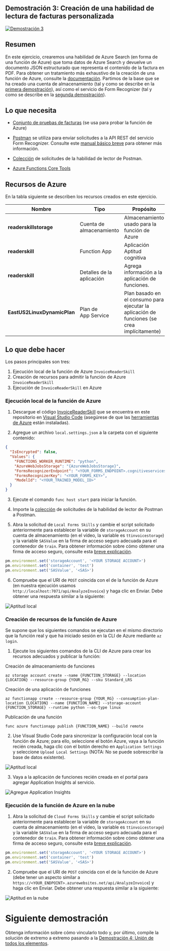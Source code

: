 ## <a name="demo-3---creating-a-custom-invoice-reader-skill"></a>Demostración 3: Creación de una habilidad de lectura de facturas personalizada

[![Demostración 3](images/demo3.png)](https://globaleventcdn.blob.core.windows.net/assets/aiml/aiml10/videos/Demo3.mp4 "Demostración 3")

## <a name="summary"></a>Resumen
En este ejercicio, crearemos una habilidad de Azure Search (en forma de una función de Azure) que toma datos de Azure Search y devuelve un documento JSON estructurado que representa el contenido de la factura en PDF. Para obtener un tratamiento más exhaustivo de la creación de una función de Azure, consulte la [documentación](https://docs.microsoft.com/en-us/azure/azure-functions/functions-create-first-azure-function-azure-cli?WT.mc_id=msignitethetour2019-github-aiml10). Partimos de la base que se ha creado una cuenta de almacenamiento (tal y como se describe en la [primera demostración](demo1.md)), así como el servicio de Form Recognizer (tal y como se describe en la [segunda demostración](demo2.md)).


## <a name="what-you-need"></a>Lo que necesita
- [Conjunto de pruebas de facturas](https://globaleventcdn.blob.core.windows.net/assets/aiml/aiml10/data/test.zip) (se usa para probar la función de Azure)


- [Postman](https://www.getpostman.com/) se utiliza para enviar solicitudes a la API REST del servicio Form Recognizer. Consulte este [manual básico breve](postman.md) para obtener más información.

- [Colección](src/Collections/Reader_Skill.postman_collection.json) de solicitudes de la habilidad de lector de Postman.

- [Azure Functions Core Tools](https://docs.microsoft.com/en-us/azure/azure-functions/functions-run-local?WT.mc_id=msignitethetour2019-github-aiml10#v2)

## <a name="azure-resources"></a>Recursos de Azure
En la tabla siguiente se describen los recursos creados en este ejercicio.

| Nombre                       | Tipo                            | Propósito                    |
| -------------------------- | ------------------------------- | ------------------------- |
| **readerskillstorage**   | Cuenta de almacenamiento              | Almacenamiento usado para la función de Azure |
| **readerskill**          | Function App                 | Aplicación Aptitud cognitiva |
| **readerskill**          | Detalles de la aplicación                   | Agrega información a la aplicación de funciones. |
| **EastUS2LinuxDynamicPlan** | Plan de App Service                   | Plan basado en el consumo para ejecutar la aplicación de funciones (se crea implícitamente) |

## <a name="what-to-do"></a>Lo que debe hacer

Los pasos principales son tres:
1. Ejecución local de la función de Azure `InvoiceReaderSkill`
2. Creación de recursos para admitir la función de Azure `InvoiceReaderSkill`
3. Ejecución de `InvoiceReaderSkill` en Azure

### <a name="run-the-azure-function-locally"></a>Ejecución local de la función de Azure

1. Descargue el código [InvoiceReaderSkill](src/InvoiceReaderSkill) que se encuentra en este repositorio en [Visual Studio Code](https://code.visualstudio.com/) (asegúrese de que las [herramientas de Azure](https://marketplace.visualstudio.com/items?itemName=ms-vscode.vscode-node-azure-pack) están instaladas).

2. Agregue un archivo `local.settings.json` a la carpeta con el siguiente contenido:

```json
{
  "IsEncrypted": false,
  "Values": {
    "FUNCTIONS_WORKER_RUNTIME": "python",
    "AzureWebJobsStorage": "{AzureWebJobsStorage}",
    "FormsRecognizerEndpoint": "<YOUR_FORMS_ENDPOINT>.cognitiveservices.azure.com",
    "FormsRecognizerKey": "<YOUR_FORMS_KEY>",
    "ModelId": "<YOUR_TRAINED_MODEL_ID>"
  }
}
```
3. Ejecute el comando `func host start` para iniciar la función.

4. Importe la [colección](src/Collections/Reader_Skill.postman_collection.json) de solicitudes de la habilidad de lector de Postman a Postman.

5. Abra la solicitud de `Local Forms Skills` y cambie el script solicitado anteriormente para establecer la variable de `storageAccount` en su cuenta de almacenamiento (en el vídeo, la variable es `ttinvoicestorage`) y la variable `SASValue` en la firma de acceso seguro adecuada para el contenedor de `train`. Para obtener información sobre cómo obtener una firma de acceso seguro, consulte esta [breve explicación](sas.md).

```javascript
pm.environment.set('storageAccount', '<YOUR STORAGE ACCOUNT>')
pm.environment.set('container', 'test')
pm.environment.set('SASValue', '<SAS>')
```

6. Compruebe que el URI de `POST` coincida con el de la función de Azure (en nuestra ejecución usamos `http://localhost:7071/api/AnalyzeInvoice`) y haga clic en Enviar. Debe obtener una respuesta similar a la siguiente:

![Aptitud local](images/local_skill.png "Aptitud local")

### <a name="create-azure-function-resources"></a>Creación de recursos de la función de Azure

Se supone que los siguientes comandos se ejecutan en el mismo directorio que la función real y que ha iniciado sesión en la CLI de Azure mediante ```az login```.

1. Ejecute los siguientes comandos de la CLI de Azure para crear los recursos adecuados y publicar la función:

Creación de almacenamiento de funciones

```
az storage account create --name {FUNCTION_STORAGE} --location {LOCATION} --resource-group {YOUR_RG} --sku Standard_LRS
```

Creación de una aplicación de funciones
```
az functionapp create --resource-group {YOUR_RG} --consumption-plan-location {LOCATION} --name {FUNCTION_NAME} --storage-account {FUNCTION_STORAGE} --runtime python --os-type linux
```
Publicación de una función
```
func azure functionapp publish {FUNCTION_NAME} --build remote
```

2. Use Visual Studio Code para sincronizar la configuración local con la función de Azure; para ello, seleccione el botón Azure, vaya a la función recién creada, haga clic con el botón derecho en `Application Settings` y seleccione `Upload Local Settings` (NOTA: No se puede sobrescribir la base de datos existente).

![Aptitud local](images/upload_settings.png "Aptitud local")

3. Vaya a la aplicación de funciones recién creada en el portal para agregar Application Insights al servicio.

![Agregue Application Insights](images/app_insights.png "Agregue Application Insights")

### <a name="run-the-azure-function-in-the-cloud"></a>Ejecución de la función de Azure en la nube

1. Abra la solicitud de `Cloud Forms Skills` y cambie el script solicitado anteriormente para establecer la variable de `storageAccount` en su cuenta de almacenamiento (en el vídeo, la variable es `ttinvoicestorage`) y la variable `SASValue` en la firma de acceso seguro adecuada para el contenedor de `train`. Para obtener información sobre cómo obtener una firma de acceso seguro, consulte esta [breve explicación](sas.md).

```javascript
pm.environment.set('storageAccount', '<YOUR STORAGE ACCOUNT>')
pm.environment.set('container', 'test')
pm.environment.set('SASValue', '<SAS>')
```

2. Compruebe que el URI de `POST` coincida con el de la función de Azure (debe tener un aspecto similar a `https://<YOUR_ENDPOINT>.azurewebsites.net/api/AnalyzeInvoice`) y haga clic en Enviar. Debe obtener una respuesta similar a la siguiente:

![Aptitud en la nube](images/local_skill.png "Aptitud en la nube")

# <a name="next-demo"></a>Siguiente demostración
Obtenga información sobre cómo vincularlo todo y, por último, compile la solución de extremo a extremo pasando a la [Demostración 4: Unión de todos los elementos](demo4.md).
